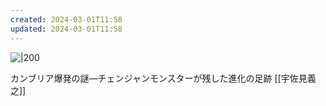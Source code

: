 ```yaml
---
created: 2024-03-01T11:58
updated: 2024-03-01T11:58
---
```

![|200](https://www.hanmoto.com/bd/img/9784774134178_600.jpg?2018-05-23T15%3A10%3A41%2B09%3A00)

カンブリア爆発の謎—チェンジャンモンスターが残した進化の足跡
[[宇佐見義之]]